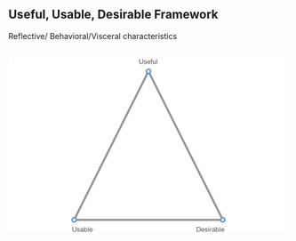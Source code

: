 
## Useful, Usable, Desirable Framework

Reflective/ Behavioral/Visceral characteristics

​					![UX_Traingle](UX_Triangle.png)




## 

